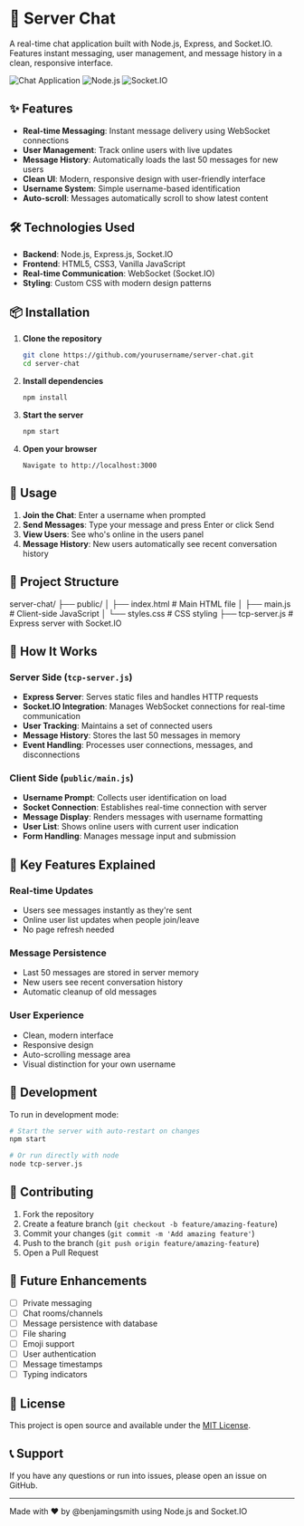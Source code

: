 # 🚀 Server Chat

A real-time chat application built with Node.js, Express, and Socket.IO. Features instant messaging, user management, and message history in a clean, responsive interface.

![Chat Application](https://img.shields.io/badge/status-active-success.svg)
![Node.js](https://img.shields.io/badge/node-%3E%3D14.0.0-brightgreen.svg)
![Socket.IO](https://img.shields.io/badge/socket.io-4.8.1-blue.svg)

## ✨ Features

- **Real-time Messaging**: Instant message delivery using WebSocket connections
- **User Management**: Track online users with live updates
- **Message History**: Automatically loads the last 50 messages for new users
- **Clean UI**: Modern, responsive design with user-friendly interface
- **Username System**: Simple username-based identification
- **Auto-scroll**: Messages automatically scroll to show latest content

## 🛠️ Technologies Used

- **Backend**: Node.js, Express.js, Socket.IO
- **Frontend**: HTML5, CSS3, Vanilla JavaScript
- **Real-time Communication**: WebSocket (Socket.IO)
- **Styling**: Custom CSS with modern design patterns

## 📦 Installation

1. **Clone the repository**
   ```bash
   git clone https://github.com/yourusername/server-chat.git
   cd server-chat
   ```

2. **Install dependencies**
   ```bash
   npm install
   ```

3. **Start the server**
   ```bash
   npm start
   ```

4. **Open your browser**
   ```
   Navigate to http://localhost:3000
   ```

## 🎯 Usage

1. **Join the Chat**: Enter a username when prompted
2. **Send Messages**: Type your message and press Enter or click Send
3. **View Users**: See who's online in the users panel
4. **Message History**: New users automatically see recent conversation history

## 📁 Project Structure
server-chat/
├── public/
│ ├── index.html # Main HTML file
│ ├── main.js # Client-side JavaScript
│ └── styles.css # CSS styling
├── tcp-server.js # Express server with Socket.IO

## 🔧 How It Works

### Server Side (`tcp-server.js`)
- **Express Server**: Serves static files and handles HTTP requests
- **Socket.IO Integration**: Manages WebSocket connections for real-time communication
- **User Tracking**: Maintains a set of connected users
- **Message History**: Stores the last 50 messages in memory
- **Event Handling**: Processes user connections, messages, and disconnections

### Client Side (`public/main.js`)
- **Username Prompt**: Collects user identification on load
- **Socket Connection**: Establishes real-time connection with server
- **Message Display**: Renders messages with username formatting
- **User List**: Shows online users with current user indication
- **Form Handling**: Manages message input and submission

## 🌟 Key Features Explained

### Real-time Updates
- Users see messages instantly as they're sent
- Online user list updates when people join/leave
- No page refresh needed

### Message Persistence
- Last 50 messages are stored in server memory
- New users see recent conversation history
- Automatic cleanup of old messages

### User Experience
- Clean, modern interface
- Responsive design
- Auto-scrolling message area
- Visual distinction for your own username

## 🚀 Development

To run in development mode:

```bash
# Start the server with auto-restart on changes
npm start

# Or run directly with node
node tcp-server.js
```

## 🤝 Contributing

1. Fork the repository
2. Create a feature branch (`git checkout -b feature/amazing-feature`)
3. Commit your changes (`git commit -m 'Add amazing feature'`)
4. Push to the branch (`git push origin feature/amazing-feature`)
5. Open a Pull Request

## 📝 Future Enhancements

- [ ] Private messaging
- [ ] Chat rooms/channels
- [ ] Message persistence with database
- [ ] File sharing
- [ ] Emoji support
- [ ] User authentication
- [ ] Message timestamps
- [ ] Typing indicators

## 📄 License

This project is open source and available under the [MIT License](LICENSE).

## 📞 Support

If you have any questions or run into issues, please open an issue on GitHub.

---

Made with ❤️ by @benjamingsmith using Node.js and Socket.IO